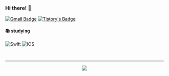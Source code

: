 ### Hi there! 👋


[![Gmail Badge](https://img.shields.io/badge/-Gmail-d14836?style=flat-square&logo=Gmail&logoColor=white&link=mailto:zooxop@gmail.com)](mailto:zooxop@gmail.com)
[![Tistory's Badge](https://github-readme-tistory-card.vercel.app/api/badge?name=Tistory&theme=dark)](https://cloverlaun.tistory.com/)

#### 📚 studying 

<img alt="Swift" src ="https://img.shields.io/badge/Swift-F05138.svg?&style=for-the-badge&logo=Swift&logoColor=white"/> <img alt="iOS" src ="https://img.shields.io/badge/iOS-000000.svg?&style=for-the-badge&logo=Apple&logoColor=white"/>


<br/>


<!-- 
  # 💪 Skills & Tools 🛠

  <img src="https://img.shields.io/badge/Delphi-EE1F35?style=plastic&logo=Delphi&logoColor=white"/> <img src="https://img.shields.io/badge/MsSQL-CC2927?style=plastic&logo=Microsoft-SQL-Server&logoColor=white"/>

  <img src="https://img.shields.io/badge/Spring-6DB33F?style=plastic&logo=Spring&logoColor=white"/> <img src="https://img.shields.io/badge/Gradle-02303A?style=plastic&logo=Gradle&logoColor=white"/> -->

<hr/>

<p align="center">
  <img src="https://github-readme-stats.vercel.app/api?username=zooxop&show_icons=true&theme=dracula&include_all_commits=true"/>
</p>
